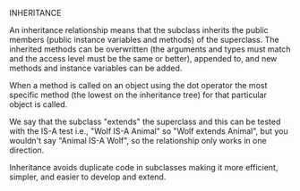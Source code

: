 INHERITANCE

An inheritance relationship means that the subclass inherits the public members (public instance variables and methods) of the superclass. The inherited methods can be overwritten (the arguments and types must match and the access level must be the same or better), appended to, and new methods and instance variables can be added.

When a method is called on an object using the dot operator the most specific method (the lowest on the inheritance tree) for that particular object is called.

We say that the subclass "extends" the superclass and this can be tested with the IS-A test i.e., "Wolf IS-A Animal" so "Wolf extends Animal", but you wouldn't say "Animal IS-A Wolf", so the relationship only works in one direction.

Inheritance avoids duplicate code in subclasses making it more efficient, simpler, and easier to develop and extend.
